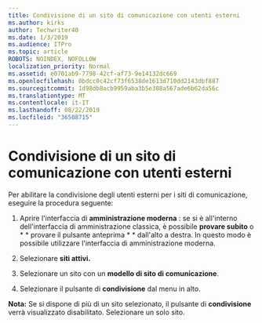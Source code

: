 ```yaml
---
title: Condivisione di un sito di comunicazione con utenti esterni
ms.author: kirks
author: Techwriter40
ms.date: 1/3/2019
ms.audience: ITPro
ms.topic: article
ROBOTS: NOINDEX, NOFOLLOW
localization_priority: Normal
ms.assetid: e0701ab9-7798-42cf-af73-9e14132dc669
ms.openlocfilehash: 0bdcc0c42cf73f6538de1613d710dd2143dbf887
ms.sourcegitcommit: 1d98db8acb9959aba3b5e308a567ade6b62da56c
ms.translationtype: MT
ms.contentlocale: it-IT
ms.lasthandoff: 08/22/2019
ms.locfileid: "36508715"
---
```

# <a name="share-a-communication-site-with-external-users"></a>Condivisione di un sito di comunicazione con utenti esterni

Per abilitare la condivisione degli utenti esterni per i siti di comunicazione, eseguire la procedura seguente: 
  
1. Aprire l'interfaccia di **amministrazione moderna** : se si è all'interno dell'interfaccia di amministrazione classica, è possibile **provare subito** o * * provare il pulsante anteprima * * dall'alto a destra. In questo modo è possibile utilizzare l'interfaccia di amministrazione moderna. 
  
2. Selezionare **siti attivi.**
  
3. Selezionare un sito con un **modello di sito di comunicazione**. 
  
4. Selezionare il pulsante di **condivisione** dal menu in alto. 
  
 **Nota:** Se si dispone di più di un sito selezionato, il pulsante di **condivisione** verrà visualizzato disabilitato. Selezionare un solo sito. 
  

